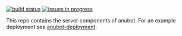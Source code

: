 
[![build status][ci-image]][ci-url]
[![issues in progress][waffle-image]][waffle-url]

This repo contains the server components of anubot. For an example deployment
see [anubot-deployment][anubot-deployment].

[ci-image]:     https://ci.anubot.io/api/v1/teams/main/pipelines/main/jobs/test-server/badge
[ci-url]:       https://ci.anubot.io/
[anubot-deployment]: https://github.com/jasonkeene/anubot-deployment
[waffle-image]: https://img.shields.io/waffle/label/jasonkeene/anubot-server/in%20progress.svg?style=flat-square
[waffle-url]:   https://waffle.io/jasonkeene/anubot-server
